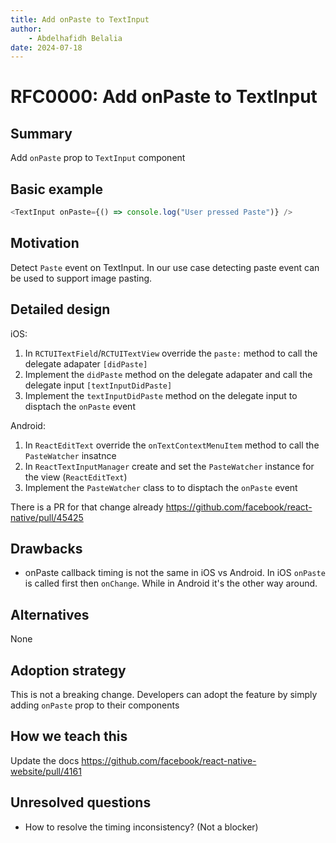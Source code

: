```yaml
---
title: Add onPaste to TextInput
author:
    - Abdelhafidh Belalia
date: 2024-07-18
---
```


# RFC0000: Add onPaste to TextInput

## Summary

Add `onPaste` prop to `TextInput` component

## Basic example

```js
<TextInput onPaste={() => console.log("User pressed Paste")} />
```

## Motivation

Detect `Paste` event on TextInput. In our use case detecting paste event can be used to support image pasting.

## Detailed design

iOS:

1. In `RCTUITextField`/`RCTUITextView` override the `paste:` method to call the delegate adapater `[didPaste]`
2. Implement the `didPaste` method on the delegate adapater and call the delegate input `[textInputDidPaste]`
3. Implement the `textInputDidPaste` method on the delegate input to disptach the `onPaste` event

Android:

1. In `ReactEditText` override the `onTextContextMenuItem` method to call the `PasteWatcher` insatnce
2. In `ReactTextInputManager` create and set the `PasteWatcher` instance for the view (`ReactEditText`)
3. Implement the `PasteWatcher` class to to disptach the `onPaste` event

There is a PR for that change already https://github.com/facebook/react-native/pull/45425

## Drawbacks

-   onPaste callback timing is not the same in iOS vs Android. In iOS `onPaste` is called first then `onChange`. While in Android it's the other way around.

## Alternatives

None

## Adoption strategy

This is not a breaking change. Developers can adopt the feature by simply adding `onPaste` prop to their components

## How we teach this

Update the docs https://github.com/facebook/react-native-website/pull/4161

## Unresolved questions

-   How to resolve the timing inconsistency? (Not a blocker)
